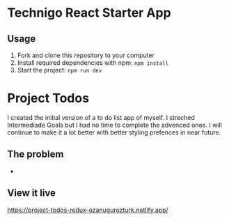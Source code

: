 # Technigo React Starter App

## Usage

1. Fork and clone this repository to your computer
2. Install required dependencies with npm: `npm install`
3. Start the project: `npm run dev`

# Project Todos

I created the initial version of a to do list app of myself. I streched Intermediade Goals but I had no time to complete the advenced ones. I will continue to make it a lot better with better styling prefences in near future.

## The problem

-

## View it live

https://project-todos-redux-ozanugurozturk.netlify.app/